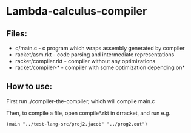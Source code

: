 # Lambda-calculus-compiler

## Files:
* c/main.c - c program which wraps assembly generated by compiler
* racket/asm.rkt - code parsing and intermediate representations
* racket/compiler.rkt - compiler without any optimizations
* racket/compiler-* - compiler with some optimization depending on*

## How to use:
First run ./compiler-the-compiler, which will compile main.c

Then, to compile a file, open compile*.rkt in drracket, and run e.g.

```
(main "../test-lang-src/proj2.jacob" "../prog2.out")
```
